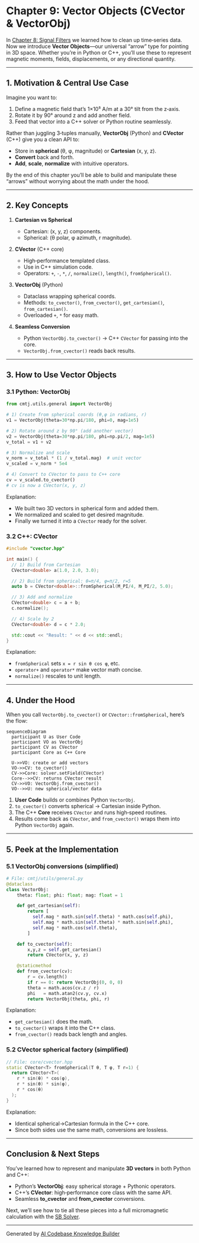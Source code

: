 # Chapter 9: Vector Objects (CVector & VectorObj)

In [Chapter 8: Signal Filters](08_signal_filters_.md) we learned how to clean up time‑series data. Now we introduce **Vector Objects**—our universal “arrow” type for pointing in 3D space. Whether you’re in Python or C++, you’ll use these to represent magnetic moments, fields, displacements, or any directional quantity.

---

## 1. Motivation & Central Use Case

Imagine you want to:

1. Define a magnetic field that’s 1×10⁵ A/m at a 30° tilt from the z‑axis.
2. Rotate it by 90° around z and add another field.
3. Feed that vector into a C++ solver or Python routine seamlessly.

Rather than juggling 3‑tuples manually, **VectorObj** (Python) and **CVector** (C++) give you a clean API to:

- Store in **spherical** (θ, φ, magnitude) or **Cartesian** (x, y, z).
- **Convert** back and forth.
- **Add**, **scale**, **normalize** with intuitive operators.

By the end of this chapter you’ll be able to build and manipulate these “arrows” without worrying about the math under the hood.

---

## 2. Key Concepts

1. **Cartesian vs Spherical**

   - Cartesian: (x, y, z) components.
   - Spherical: (θ polar, φ azimuth, r magnitude).

2. **CVector** (C++ core)

   - High‑performance templated class.
   - Use in C++ simulation code.
   - Operators: `+`, `-`, `*`, `/`, `normalize()`, `length()`, `fromSpherical()`.

3. **VectorObj** (Python)

   - Dataclass wrapping spherical coords.
   - Methods: `to_cvector()`, `from_cvector()`, `get_cartesian()`, `from_cartesian()`.
   - Overloaded `+`, `*` for easy math.

4. **Seamless Conversion**
   - Python `VectorObj.to_cvector()` → C++ `CVector` for passing into the core.
   - `VectorObj.from_cvector()` reads back results.

---

## 3. How to Use Vector Objects

### 3.1 Python: VectorObj

```python
from cmtj.utils.general import VectorObj

# 1) Create from spherical coords (θ,φ in radians, r)
v1 = VectorObj(theta=30*np.pi/180, phi=0, mag=1e5)

# 2) Rotate around z by 90° (add another vector)
v2 = VectorObj(theta=30*np.pi/180, phi=np.pi/2, mag=1e5)
v_total = v1 + v2

# 3) Normalize and scale
v_norm = v_total * (1 / v_total.mag)  # unit vector
v_scaled = v_norm * 5e4

# 4) Convert to CVector to pass to C++ core
cv = v_scaled.to_cvector()
# cv is now a CVector(x, y, z)
```

Explanation:

- We built two 3D vectors in spherical form and added them.
- We normalized and scaled to get desired magnitude.
- Finally we turned it into a `CVector` ready for the solver.

### 3.2 C++: CVector

```cpp
#include "cvector.hpp"

int main() {
  // 1) Build from Cartesian
  CVector<double> a(1.0, 2.0, 3.0);

  // 2) Build from spherical: θ=π/4, φ=π/2, r=5
  auto b = CVector<double>::fromSpherical(M_PI/4, M_PI/2, 5.0);

  // 3) Add and normalize
  CVector<double> c = a + b;
  c.normalize();

  // 4) Scale by 2
  CVector<double> d = c * 2.0;

  std::cout << "Result: " << d << std::endl;
}
```

Explanation:

- `fromSpherical` sets `x = r sin θ cos φ`, etc.
- `operator+` and `operator*` make vector math concise.
- `normalize()` rescales to unit length.

---

## 4. Under the Hood

When you call `VectorObj.to_cvector()` or `CVector::fromSpherical`, here’s the flow:

```mermaid
sequenceDiagram
  participant U as User Code
  participant VO as VectorObj
  participant CV as CVector
  participant Core as C++ Core

  U->>VO: create or add vectors
  VO->>CV: to_cvector()
  CV->>Core: solver.setField(CVector)
  Core-->>CV: returns CVector result
  CV->>VO: VectorObj.from_cvector()
  VO-->>U: new spherical/vector data
```

1. **User Code** builds or combines Python `VectorObj`.
2. `to_cvector()` converts spherical → Cartesian inside Python.
3. The C++ **Core** receives `CVector` and runs high‑speed routines.
4. Results come back as `CVector`, and `from_cvector()` wraps them into Python `VectorObj` again.

---

## 5. Peek at the Implementation

### 5.1 VectorObj conversions (simplified)

```python
# File: cmtj/utils/general.py
@dataclass
class VectorObj:
    theta: float; phi: float; mag: float = 1

    def get_cartesian(self):
        return [
          self.mag * math.sin(self.theta) * math.cos(self.phi),
          self.mag * math.sin(self.theta) * math.sin(self.phi),
          self.mag * math.cos(self.theta),
        ]

    def to_cvector(self):
        x,y,z = self.get_cartesian()
        return CVector(x, y, z)

    @staticmethod
    def from_cvector(cv):
        r = cv.length()
        if r == 0: return VectorObj(0, 0, 0)
        theta = math.acos(cv.z / r)
        phi   = math.atan2(cv.y, cv.x)
        return VectorObj(theta, phi, r)
```

Explanation:

- `get_cartesian()` does the math.
- `to_cvector()` wraps it into the C++ class.
- `from_cvector()` reads back length and angles.

### 5.2 CVector spherical factory (simplified)

```cpp
// File: core/cvector.hpp
static CVector<T> fromSpherical(T θ, T φ, T r=1) {
  return CVector<T>(
    r * sin(θ) * cos(φ),
    r * sin(θ) * sin(φ),
    r * cos(θ)
  );
}
```

Explanation:

- Identical spherical→Cartesian formula in the C++ core.
- Since both sides use the same math, conversions are lossless.

---

## Conclusion & Next Steps

You’ve learned how to represent and manipulate **3D vectors** in both Python and C++:

- Python’s **VectorObj**: easy spherical storage + Pythonic operators.
- C++’s **CVector**: high‑performance core class with the same API.
- Seamless **to_cvector** and **from_cvector** conversions.

Next, we’ll see how to tie all these pieces into a full micromagnetic calculation with the [SB Solver](10_sb_solver__solver__.md).

---

Generated by [AI Codebase Knowledge Builder](https://github.com/The-Pocket/Tutorial-Codebase-Knowledge)

